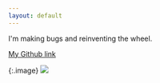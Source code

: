 ```yaml
---
layout: default
---
```


I'm making bugs and reinventing the wheel.

[My Github link](https://github.com/Hyreos)

{:.image}
![](../../../images/0.jpg)